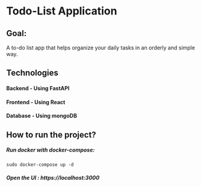 # Todo-List Application

## Goal:
A to-do list app that helps organize your daily tasks in an orderly and simple way.


## Technologies
#### Backend - Using FastAPI

#### Frontend - Using React

#### Database - Using mongoDB


## How to run the project?
##### Run docker with docker-compose:
```
sudo docker-compose up -d
```
##### Open the UI : https://localhost:3000



